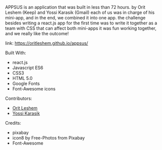 



APPSUS is an application that was built in less than 72 hours.
by Orit Leshem (Keep)
and Yossi Karasik (Gmail)
each of us was in charge of his mini-app, and in the end, we combined it into one app.
the challenge besides writing a react.js app for the first time was to write it together as a team with CSS that can affect both mini-apps
it was fun working together, and we really like the outcome!

link: 
https://oritleshem.github.io/appsus/

Built With:
* react.js 
* Javascript ES6
* CSS3
* HTML 5.0
* Google Fonts
* Font-Awesome icons


Contributors:
* [Orit Leshem](https://github.com/OritLeshem) 
* [Yossi Karasik](https://github.com/yosikari)


Credits: 
* pixabay 
* icon8 by Free-Photos from Pixabay 
* Font-Awesome

